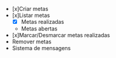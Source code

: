 - [x]Criar metas
- [x]Listar metas
    - [x] Metas realizadas 
    - Metas abertas
- [x]Marcar/Desmarcar metas realizadas
- Remover metas
- Sistema de mensagens
